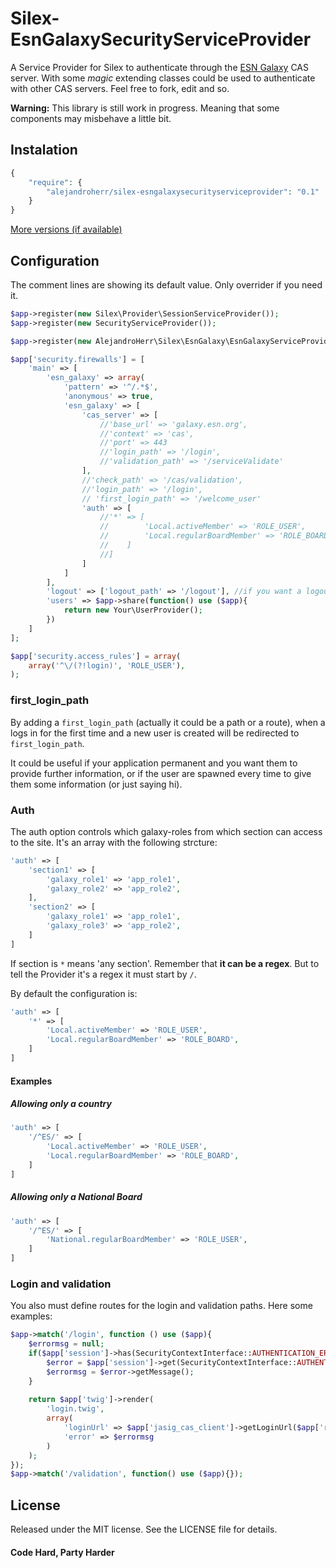 Silex-EsnGalaxySecurityServiceProvider
======================================
A Service Provider for Silex to authenticate through the [ESN Galaxy](http://galaxy.esn.org) CAS server.
With some *magic* extending classes could be used to authenticate with other CAS servers. Feel free to fork, edit and so.

**Warning:** This library is still work in progress. Meaning that some components may misbehave a little bit.
## Instalation

```php
{
    "require": {
        "alejandroherr/silex-esngalaxysecurityserviceprovider": "0.1"
    }
}
```
[More versions (if available)](https://packagist.org/packages/alejandroherr/silex-esngalaxysecurityserviceprovider)
## Configuration
The comment lines are showing its default value. Only overrider if you need it.
```php
$app->register(new Silex\Provider\SessionServiceProvider());
$app->register(new SecurityServiceProvider());

$app->register(new AlejandroHerr\Silex\EsnGalaxy\EsnGalaxyServiceProvider());

$app['security.firewalls'] = [
    'main' => [  
        'esn_galaxy' => array(   
            'pattern' => '^/.*$',
            'anonymous' => true,
            'esn_galaxy' => [
                'cas_server' => [
                    //'base_url' => 'galaxy.esn.org',
                    //'context' => 'cas',
                    //'port' => 443
                    //'login_path' => '/login',
                    //'validation_path' => '/serviceValidate'
                ],
                //'check_path' => '/cas/validation',
                //'login_path' => '/login',
                // 'first_login_path' => '/welcome_user'
                'auth' => [
                    //'*' => [
                    //        'Local.activeMember' => 'ROLE_USER',
                    //        'Local.regularBoardMember' => 'ROLE_BOARD',
                    //    ]
                    //]
                ]
            ]
        ],
        'logout' => ['logout_path' => '/logout'], //if you want a logout
        'users' => $app->share(function() use ($app){
            return new Your\UserProvider();
        })
    ]
];

$app['security.access_rules'] = array(
    array('^\/(?!login)', 'ROLE_USER'),
);
```
### first_login_path
By adding a `first_login_path` (actually it could be a path or a route), when a logs in for the first time and a new user is created will be redirected to `first_login_path`.

It could be useful if your application permanent and you want them to provide further information, or if the user are spawned every time to give them some information (or just saying hi).
### Auth
The auth option controls which galaxy-roles from which section can access to the site. It's an array with the following strcture:
```php
'auth' => [
    'section1' => [
        'galaxy_role1' => 'app_role1',
        'galaxy_role2' => 'app_role2',
    ],
    'section2' => [
        'galaxy_role1' => 'app_role1',
        'galaxy_role3' => 'app_role2',
    ]
]
```

If section is `*` means 'any section'. Remember that **it can be a regex**. But to tell the Provider it's a regex it must start by `/`.

By default the configuration is:
```php
'auth' => [
    '*' => [
        'Local.activeMember' => 'ROLE_USER',
        'Local.regularBoardMember' => 'ROLE_BOARD',
    ]
]
```
#### Examples
##### Allowing only a country
```php
'auth' => [
    '/^ES/' => [
        'Local.activeMember' => 'ROLE_USER',
        'Local.regularBoardMember' => 'ROLE_BOARD',
    ]
]
```
##### Allowing only a National Board
```php
'auth' => [
    '/^ES/' => [
        'National.regularBoardMember' => 'ROLE_USER',
    ]
]
```

### Login and validation
You also must define routes for the login and validation paths. Here some examples:

```php
$app->match('/login', function () use ($app){		
	$errormsg = null;
	if($app['session']->has(SecurityContextInterface::AUTHENTICATION_ERROR)){
	    $error = $app['session']->get(SecurityContextInterface::AUTHENTICATION_ERROR);
	    $errormsg = $error->getMessage();
	}
    
	return $app['twig']->render(
	    'login.twig',
	    array(
	        'loginUrl' => $app['jasig_cas_client']->getLoginUrl($app['request']),
	        'error' => $errormsg
	    )
	);
});
$app->match('/validation', function() use ($app){});
```

## License
Released under the MIT license. See the LICENSE file for details.

#### Code Hard, Party Harder
